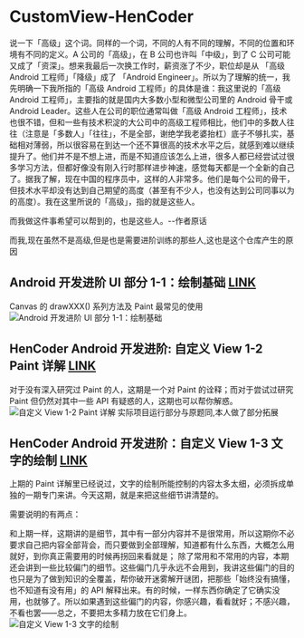 # CustomView-HenCoder
说一下「高级」这个词。同样的一个词，不同的人有不同的理解，不同的位置和环境有不同的定义。A 公司的「高级」，在 B 公司也许叫「中级」，到了 C 公司可能又成了「资深」。想来我最后一次换工作时，薪资涨了不少，职位却是从 「高级 Android 工程师」「降级」成了 「Android Engineer」。所以为了理解的统一，我先明确一下我所指的「高级 Android 工程师」的具体是谁：我这里说的「高级 Android 工程师」，主要指的就是国内大多数小型和微型公司里的 Android 骨干或 Android Leader。这些人在公司的职位通常叫做「高级 Android 工程师」，技术也很不错，但和一些有技术积淀的大公司中的高级工程师相比，他们中的多数人往往（注意是「多数人」「往往」，不是全部，谢绝学我老婆抬杠）底子不够扎实，基础相对薄弱，所以很容易在到达一个还不算很高的技术水平之后，就感到难以继续提升了。他们并不是不想上进，而是不知道应该怎么上进，很多人都已经尝试过很多学习方法，但都好像没有刚入行时那样进步神速，感觉每天都是一个全新的自己了。据我了解，现在中国的程序员中，这样的人非常多。他们是每个公司的骨干，但技术水平却没有达到自己期望的高度（甚至有不少人，也没有达到公司同事以为的高度）。我在这里所说的「高级」，指的就是这些人。

而我做这件事希望可以帮到的，也是这些人。--作者原话

而我,现在虽然不是高级,但是也是需要进阶训练的那些人,这也是这个仓库产生的原因

## Android 开发进阶 UI 部分 1-1：绘制基础 [LINK](http://hencoder.com/ui-1-1/)
Canvas 的 drawXXX() 系列方法及 Paint 最常见的使用
![Android 开发进阶 UI 部分 1-1：绘制基础](https://github.com/TIL-MICE/CustomView-HenCoder/blob/master/PracticeDraw1-master/images/preview_after.png)

## HenCoder Android 开发进阶: 自定义 View 1-2 Paint 详解 [LINK](http://hencoder.com/ui-1-2/)
对于没有深入研究过 Paint 的人，这期是一个对 Paint 的诠释；而对于尝试过研究 Paint 但仍然对其中一些 API 有疑惑的人，这期也可以帮你解惑。
![自定义 View 1-2 Paint 详解](https://github.com/TIL-MICE/CustomView-HenCoder/blob/master/PracticeDraw2-master/images/preview_after.png)
实际项目运行部分与原题同,本人做了部分拓展

## HenCoder Android 开发进阶：自定义 View 1-3 文字的绘制 [LINK](http://hencoder.com/ui-1-3/)
上期的 Paint 详解里已经说过，文字的绘制所能控制的内容太多太细，必须拆成单独的一期专门来讲。今天这期，就是来把这些细节讲清楚的。

需要说明的有两点：

和上期一样，这期讲的是细节，其中有一部分内容并不是很常用，所以这期你不必要求自己把内容全部背会，而只要做到全部理解，知道都有什么东西，大概怎么用就好，到你真正需要用的时候再拐回来看就是；
除了常用和不常用的内容，本期还会讲到一些比较偏门的细节。这些偏门几乎永远不会用到，我讲这些偏门的目的也只是为了做到知识的全覆盖，帮你破开迷雾解开谜团，把那些「始终没有搞懂，也不知道有没有用」的 API 解释出来。有的时候，一样东西你确定了它确实没用，也就够了。所以如果遇到这些偏门的内容，你感兴趣，看看就好；不感兴趣，不看也罢——总之，不要把太多精力放在它们身上。
![自定义 View 1-3 文字的绘制](https://github.com/TIL-MICE/CustomView-HenCoder/blob/master/PracticeDraw3-master/images/preview_after.png)
